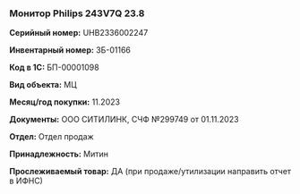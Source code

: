 ### Монитор Philips 243V7Q 23.8</br>

**Серийный номер:** UHB2336002247 </br>

**Инвентарный номер:** ЗБ-01166 </br>

**Код в 1С:** БП-00001098 </br>

**Вид объекта:** МЦ

**Месяц/год покупки:** 11.2023 </br>

**Документы:** ООО СИТИЛИНК, СЧФ №299749 от 01.11.2023 </br>

**Отдел:** Отдел продаж </br>

**Принадлежность:** Митин </br>

**Прослеживаемый товар:** ДА (при продаже/утилизации направить отчет в ИФНС)
